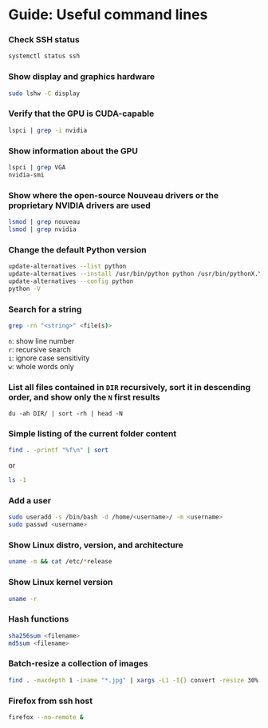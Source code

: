 # Guide: Useful command lines

### Check SSH status

```sh
systemctl status ssh
```

### Show display and graphics hardware

```sh
sudo lshw -C display
```

### Verify that the GPU is CUDA-capable

```sh
lspci | grep -i nvidia
```

### Show information about the GPU

```sh
lspci | grep VGA
nvidia-smi
```

### Show where the open-source Nouveau drivers or the proprietary NVIDIA drivers are used

```sh
lsmod | grep nouveau
lsmod | grep nvidia
```

### Change the default Python version

```sh
update-alternatives --list python
update-alternatives --install /usr/bin/python python /usr/bin/pythonX.Y 1
update-alternatives --config python
python -V
```

### Search for a string

```sh
grep -rn "<string>" <file(s)>
```

`n`: show line number<br>
`r`: recursive search<br>
`i`: ignore case sensitivity<br>
`w`: whole words only


### List all files contained in `DIR` recursively, sort it in descending order, and show only the `N` first results

```
du -ah DIR/ | sort -rh | head -N
```


### Simple listing of the current folder content

```sh
find . -printf "%f\n" | sort
```

or

```sh
ls -1
```

### Add a user

```sh
sudo useradd -s /bin/bash -d /home/<username>/ -m <username>
sudo passwd <username>
```

### Show Linux distro, version, and architecture

```sh
uname -m && cat /etc/*release
```

### Show Linux kernel version

```sh
uname -r
```

### Hash functions

```sh
sha256sum <filename>
md5sum <filename>
```

### Batch-resize a collection of images
```sh
find . -maxdepth 1 -iname "*.jpg" | xargs -L1 -I{} convert -resize 30% "{}" _resized/"{}"
```

### Firefox from ssh host
```sh
firefox --no-remote &
```
